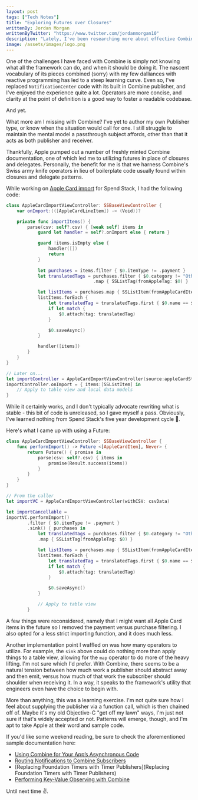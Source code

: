 ```yaml
---
layout: post
tags: ["Tech Notes"]
title: "Exploring Futures over Closures"
writtenBy: Jordan Morgan
writtenByTwitter: "https://www.twitter.com/jordanmorgan10"
description: "Lately, I've been researching more about effective Combine techniques. Today, I start in on utilizing Futures."
image: /assets/images/logo.png
---
```


One of the challenges I have faced with Combine is simply not knowing what all the framework can do, and when it should be doing it. The nascent vocabulary of its pieces combined (sorry) with my few dalliances with reactive programming has led to a steep learning curve. Even so, I've replaced `NotificationCenter` code with its built in Combine publisher, and I've enjoyed the experience quite a lot. Operators are more concise, and clarity at the point of definition is a good way to foster a readable codebase.

And yet.

What more am I missing with Combine? I've yet to author my own Publisher type, or know when the situation would call for one. I still struggle to maintain the mental model a passthrough subject affords, other than that it acts as both publisher and receiver. 

Thankfully, Apple pumped out a number of freshly minted Combine documentation, one of which led me to utilizing futures in place of closures and delegates. Personally, the benefit for me is that we harness Combine's Swiss army knife operators in lieu of boilerplate code usually found within closures and delegate patterns.

While working on [Apple Card import](https://twitter.com/JordanMorgan10/status/1250532684641775623?s=20) for Spend Stack, I had the following code:

```swift
class AppleCardImportViewController: SSBaseViewController {
    var onImport:(([AppleCardLineItem]) -> (Void))?

    private func importItems() {
        parse(csv: self?.csv) { [weak self] items in 
            guard let handler = self?.onImport else { return }

            guard !items.isEmpty else { 
                handler([])
                return 
            }
    
            let purchases = items.filter { $0.itemType != .payment }
            let translatedTags = purchases.filter { $0.category != "Other" }
                                 .map { SSListTag(fromAppleTag: $0) }

            let listItems = purchases.map { SSListItem(fromAppleCardItem: $0) }
            listItems.forEach { 
                let translatedTag = translatedTags.first { $0.name == $0.tag.name }
                if let match {
                    $0.attach(tag: translatedTag)
                }

                $0.saveAsync()
            }

            handler([items])
        }
    }
}

// Later on...
let importController = AppleCardImportViewController(source:appleCardStatement)
importController.onImport = { items:[SSListItem] in 
    // Apply to table view and local data models
}
```
While it certainly works, and I don't typically advocate rewriting what is stable - this bit of code is unreleased, so I gave myself a pass. Obviously, I've learned nothing from Spend Stack's five year development cycle 🤠. 

Here's what I came up with using a Future:

```swift
class AppleCardImportViewController: SSBaseViewController {
    func performImport() -> Future <[AppleCardItem], Never> {
        return Future() { promise in
            parse(csv: self?.csv) { items in
                promise(Result.success(items))
            }
        }
    }
}

// From the caller
let importVC = AppleCardImportViewController(withCSV: csvData)

let importCancellable = 
importVC.performImport()
        .filter { $0.itemType != .payment }
        .sink() { purchases in 
            let translatedTags = purchases.filter { $0.category != "Other" }
            .map { SSListTag(fromAppleTag: $0) }

            let listItems = purchases.map { SSListItem(fromAppleCardItem: $0) }
            listItems.forEach { 
                let translatedTag = translatedTags.first { $0.name == $0.tag.name }
                if let match {
                    $0.attach(tag: translatedTag)
                }

                $0.saveAsync()
            }

            // Apply to table view
        }
```
A few things were reconsidered, namely that I might want all Apple Card items in the future so I removed the payment versus purchase filtering. I also opted for a less strict importing function, and it does much less. 

Another implementation point I waffled on was how many operators to utilize. For example, the `sink` above could do nothing more than apply things to a table view, allowing for the `map` operator to do more of the heavy lifting. I'm not sure which I'd prefer. With Combine, there seems to be a natural tension between how much work a publisher should abstract away and then emit, versus how much of that work the subscriber should shoulder when receiving it. In a way, it speaks to the framework's utility that engineers even have the choice to begin with.

More than anything, this was a learning exercise. I'm not quite sure how I feel about supplying the publisher via a function call, which is then chained off of. Maybe it's my old Objective-C "get off my lawn" ways, I'm just not sure if that's widely accepted or not. Patterns will emerge, though, and I'm apt to take Apple at their word and sample code.

If you'd like some weekend reading, be sure to check the aforementioned sample documentation here:

- [Using Combine for Your App’s Asynchronous Code](https://developer.apple.com/documentation/combine/using_combine_for_your_app_s_asynchronous_code)
- [Routing Notifications to Combine Subscribers](https://developer.apple.com/documentation/combine/routing_notifications_to_combine_subscribers)
- [Replacing Foundation Timers with Timer Publishers](Replacing Foundation Timers with Timer Publishers)
- [Performing Key-Value Observing with Combine](https://developer.apple.com/documentation/combine/performing_key-value_observing_with_combine)


Until next time ✌️.